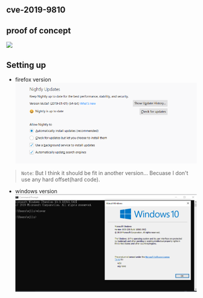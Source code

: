 ## cve-2019-9810

## proof of concept

![](img/fuck.gif)

## Setting up

-   firefox version
![](img/img_01.png)

>   `Note`: But I think it should be fit in another version... Becuase I don't use any hard offset(hard code).

-   windows version
![](img/img_00.png)
